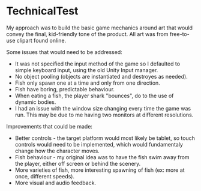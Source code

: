 # TechnicalTest
My approach was to build the basic game mechanics around art that would convey the final, kid-friendly tone of the product.
All art was from free-to-use clipart found online.

Some issues that would need to be addressed:
  * It was not specified the input method of the game so I defaulted to simple keyboard input, using the old Unity Input manager.
  * No object pooling (objects are instantiated and destroyes as needed).
  * Fish only spawn one at a time and only from one direction.
  * Fish have boring, predictable behaviour.
  * When eating a fish, the player shark "bounces", do to the use of dynamic bodies.
  * I had an issue with the window size changing every time the game was run. This may be due to me having two monitors at different resolutions.
  
Improvements that could be made:
  * Better controls - the target platform would most likely be tablet, so touch controls would need to be implemented, which would fundamentaly change how the character moves.
  * Fish behaviour - my original idea was to have the fish swim away from the player, either off screen or behind the scenery.
  * More varieties of fish, more interesting spawning of fish (ex: more at once, different speeds).
  * More visual and audio feedback.
  
